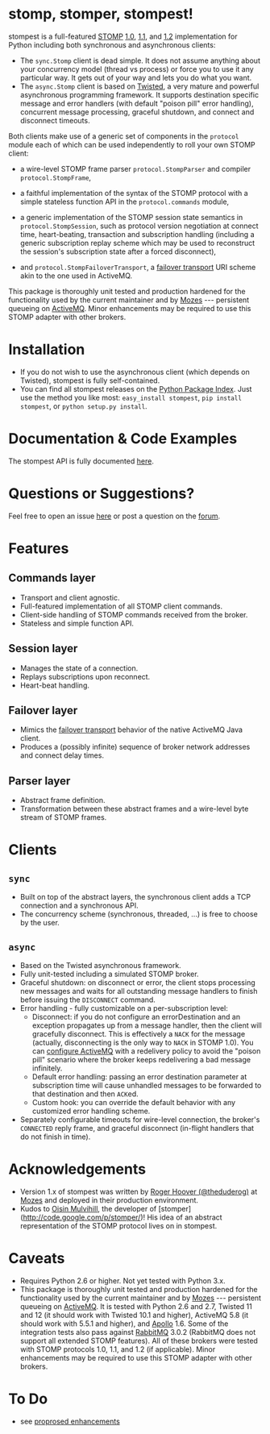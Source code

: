 stomp, stomper, stompest!
=========================

stompest is a full-featured [STOMP](http://stomp.github.com/) [1.0](http://stomp.github.com//stomp-specification-1.0.html), [1.1](http://stomp.github.com//stomp-specification-1.1.html), and [1.2](http://stomp.github.com//stomp-specification-1.2.html) implementation for Python including both synchronous and asynchronous clients:

* The `sync.Stomp` client is dead simple. It does not assume anything about your concurrency model (thread vs process) or force you to use it any particular way. It gets out of your way and lets you do what you want.
* The `async.Stomp` client is based on [Twisted](http://twistedmatrix.com/), a very mature and powerful asynchronous programming framework. It supports destination specific message and error handlers (with default "poison pill" error handling), concurrent message processing, graceful shutdown, and connect and disconnect timeouts.

Both clients make use of a generic set of components in the `protocol` module each of which can be used independently to roll your own STOMP client:

* a wire-level STOMP frame parser `protocol.StompParser` and compiler `protocol.StompFrame`,

* a faithful implementation of the syntax of the STOMP protocol with a simple stateless function API in the `protocol.commands` module,

* a generic implementation of the STOMP session state semantics in `protocol.StompSession`, such as protocol version negotiation at connect time, heart-beating, transaction and subscription handling (including a generic subscription replay scheme which may be used to reconstruct the session's subscription state after a forced disconnect),

* and `protocol.StompFailoverTransport`, a [failover transport](http://activemq.apache.org/failover-transport-reference.html) URI scheme akin to the one used in ActiveMQ.

This package is thoroughly unit tested and production hardened for the functionality used by the current maintainer and by [Mozes](http://www.mozes.com/) --- persistent queueing on [ActiveMQ](http://activemq.apache.org/). Minor enhancements may be required to use this STOMP adapter with other brokers.

Installation
============

* If you do not wish to use the asynchronous client (which depends on Twisted), stompest is fully self-contained.
* You can find all stompest releases on the [Python Package Index](http://pypi.python.org/pypi/stompest/). Just use the method you like most: `easy_install stompest`, `pip install stompest`, or `python setup.py install`.

Documentation & Code Examples
=============================
The stompest API is fully documented [here](http://nikipore.github.com/stompest/).

Questions or Suggestions?
=========================
Feel free to open an issue [here](https://github.com/nikipore/stompest/issues/) or post a question on the [forum](http://groups.google.com/group/stompest/).

Features
========

Commands layer
--------------
* Transport and client agnostic.
* Full-featured implementation of all STOMP client commands.
* Client-side handling of STOMP commands received from the broker.
* Stateless and simple function API.

Session layer
-------------
* Manages the state of a connection.
* Replays subscriptions upon reconnect.
* Heart-beat handling.

Failover layer
--------------
* Mimics the [failover transport](http://activemq.apache.org/failover-transport-reference.html) behavior of the native ActiveMQ Java client.
* Produces a (possibly infinite) sequence of broker network addresses and connect delay times.

Parser layer
------------
* Abstract frame definition.
* Transformation between these abstract frames and a wire-level byte stream of STOMP frames.

Clients
=======

`sync`
------
* Built on top of the abstract layers, the synchronous client adds a TCP connection and a synchronous API.
* The concurrency scheme (synchronous, threaded, ...) is free to choose by the user.

`async`
-------
* Based on the Twisted asynchronous framework.
* Fully unit-tested including a simulated STOMP broker.
* Graceful shutdown: on disconnect or error, the client stops processing new messages and waits for all outstanding message handlers to finish before issuing the `DISCONNECT` command.
* Error handling - fully customizable on a per-subscription level:
    * Disconnect: if you do not configure an errorDestination and an exception propagates up from a message handler, then the client will gracefully disconnect. This is effectively a `NACK` for the message (actually, disconnecting is the only way to `NACK` in STOMP 1.0). You can [configure ActiveMQ](http://activemq.apache.org/message-redelivery-and-dlq-handling.html) with a redelivery policy to avoid the "poison pill" scenario where the broker keeps redelivering a bad message infinitely.
    * Default error handling: passing an error destination parameter at subscription time will cause unhandled messages to be forwarded to that destination and then `ACK`ed.
    * Custom hook: you can override the default behavior with any customized error handling scheme.
* Separately configurable timeouts for wire-level connection, the broker's `CONNECTED` reply frame, and graceful disconnect (in-flight handlers that do not finish in time).

Acknowledgements
================
* Version 1.x of stompest was written by [Roger Hoover (@theduderog)](http://github.com/theduderog) at [Mozes](http://www.mozes.com/) and deployed in their production environment.
* Kudos to [Oisin Mulvihill](https://github.com/oisinmulvihill), the developer of [stomper] (http://code.google.com/p/stomper/)! His idea of an abstract representation of the STOMP protocol lives on in stompest.

Caveats
=======
* Requires Python 2.6 or higher. Not yet tested with Python 3.x.
* This package is thoroughly unit tested and production hardened for the functionality used by the current maintainer and by [Mozes](http://www.mozes.com/) --- persistent queueing on [ActiveMQ](http://activemq.apache.org/). It is tested with Python 2.6 and 2.7, Twisted 11 and 12 (it should work with Twisted 10.1 and higher), ActiveMQ 5.8 (it should work with 5.5.1 and higher), and [Apollo](http://activemq.apache.org/apollo/) 1.6. Some of the integration tests also pass against [RabbitMQ](http://www.rabbitmq.com/) 3.0.2 (RabbitMQ does not support all extended STOMP features). All of these brokers were tested with STOMP protocols 1.0, 1.1, and 1.2 (if applicable).  Minor enhancements may be required to use this STOMP adapter with other brokers.

To Do
=====
* see [proprosed enhancements](https://github.com/nikipore/stompest/issues?labels=enhancement&state=open)
